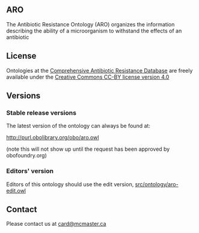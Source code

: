 ## ARO

The Antibiotic Resistance Ontology (ARO) organizes the information describing the ability of a microorganism to withstand the effects of an antibiotic

## License

Ontologies at the [Comprehensive Antibiotic Resistance Database](https://card.mcmaster.ca/download) are freely available under the [Creative Commons CC-BY license version 4.0](https://creativecommons.org/licenses/by/4.0/)

## Versions

### Stable release versions

The latest version of the ontology can always be found at:

http://purl.obolibrary.org/obo/aro.owl

(note this will not show up until the request has been approved by obofoundry.org)

### Editors' version

Editors of this ontology should use the edit version, [src/ontology/aro-edit.owl](src/ontology/aro-edit.owl)

## Contact

Please contact us at card@mcmaster.ca
